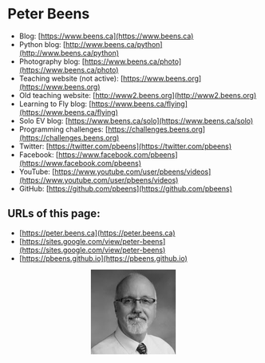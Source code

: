 # Peter Beens

- Blog: [https://www.beens.ca](https://www.beens.ca)
- Python blog: [http://www.beens.ca/python](http://www.beens.ca/python)
- Photography blog: [https://www.beens.ca/photo](https://www.beens.ca/photo)
- Teaching website (not active): [https://www.beens.org](https://www.beens.org)
- Old teaching website: [http://www2.beens.org](http://www2.beens.org)
- Learning to Fly blog: [https://www.beens.ca/flying](https://www.beens.ca/flying)
- Solo EV blog: [https://www.beens.ca/solo](https://www.beens.ca/solo)
- Programming challenges: [https://challenges.beens.org](https://challenges.beens.org)
- Twitter: [https://twitter.com/pbeens](https://twitter.com/pbeens)
- Facebook: [https://www.facebook.com/pbeens](https://www.facebook.com/pbeens)
- YouTube: [https://www.youtube.com/user/pbeens/videos](https://www.youtube.com/user/pbeens/videos)
- GitHub: [https://github.com/pbeens](https://github.com/pbeens)

## URLs of this page: 

- [https://peter.beens.ca](https://peter.beens.ca)
- [https://sites.google.com/view/peter-beens](https://sites.google.com/view/peter-beens)
- [https://pbeens.github.io](https://pbeens.github.io)

<p align="center">
<img src="./images/Peter-Beens.png" alt="Peter Beens">
</p>

